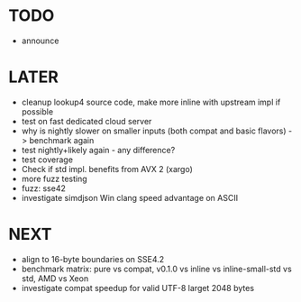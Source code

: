 # TODO
* announce

# LATER
* cleanup lookup4 source code, make more inline with upstream impl if possible
* test on fast dedicated cloud server
* why is nightly slower on smaller inputs (both compat and basic flavors) -> benchmark again
* test nightly+likely again - any difference?
* test coverage
* Check if std impl. benefits from AVX 2 (xargo)
* more fuzz testing
* fuzz: sse42
* investigate simdjson Win clang speed advantage on ASCII

# NEXT
* align to 16-byte boundaries on SSE4.2
* benchmark matrix: pure vs compat, v0.1.0 vs inline vs inline-small-std vs std, AMD vs Xeon
* investigate compat speedup for valid UTF-8 larget 2048 bytes